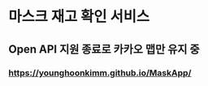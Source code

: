 # 마스크 재고 확인 서비스

## Open API 지원 종료로 카카오 맵만 유지 중

### https://younghoonkimm.github.io/MaskApp/ 
 
 

